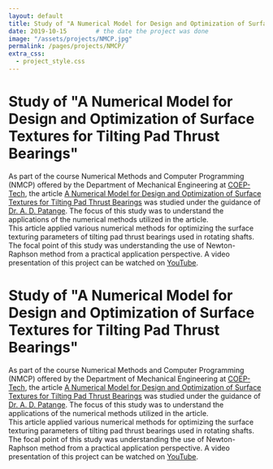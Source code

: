 ```yaml
---
layout: default
title: Study of "A Numerical Model for Design and Optimization of Surface Textures for Tilting Pad Thrust Bearings"
date: 2019-10-15        # the date the project was done
image: "/assets/projects/NMCP.jpg"
permalink: /pages/projects/NMCP/
extra_css:
  - project_style.css
---
```


<!-- paste the body from NMCP.html here -->
<div class="content_desktop">
    <div class="projects">
        <h1>Study of "A Numerical Model for Design and Optimization of Surface Textures for Tilting Pad Thrust Bearings"</h1>
        <p>
            As part of the course Numerical Methods and Computer Programming (NMCP) offered by the Department of Mechanical Engineering at 
            <a href="https://www.coep.org.in/">COEP-Tech</a>, the article <a href="https://www.sciencedirect.com/science/article/pii/S0301679X17304899">A Numerical Model for 
                Design and Optimization of Surface Textures for Tilting Pad Thrust Bearings</a> was 
            studied under the guidance of <a href="https://scholar.google.co.in/citations?user=u4zim9MAAAAJ&hl=en">Dr. A. D. Patange</a>. The focus of this study was to understand the applications of the numerical methods utilized in the article.<br>
            This article applied various numerical methods for optimizing the surface texturing parameters of tilting pad thrust bearings used in rotating shafts. The focal point 
            of this study was understanding the use of Newton-Raphson method from a practical application perspective. A video presentation of this project can be watched on 
            <a href="https://www.youtube.com/watch?v=MnTj-KUd8ME&t=7s">YouTube</a>.
        </p>
    </div>
</div>
<!-- Page content for mobile-->
<div class="content_mobile">
    <div class="projects_mobile">
        <h1>Study of "A Numerical Model for Design and Optimization of Surface Textures for Tilting Pad Thrust Bearings"</h1>
        <p>
            As part of the course Numerical Methods and Computer Programming (NMCP) offered by the Department of Mechanical Engineering at 
            <a href="https://www.coep.org.in/">COEP-Tech</a>, the article <a href="https://www.sciencedirect.com/science/article/pii/S0301679X17304899">A Numerical Model for 
                Design and Optimization of Surface Textures for Tilting Pad Thrust Bearings</a> was 
            studied under the guidance of <a href="https://scholar.google.co.in/citations?user=u4zim9MAAAAJ&hl=en">Dr. A. D. Patange</a>. The focus of this study was to understand the applications of the numerical methods utilized in the article.<br>
            This article applied various numerical methods for optimizing the surface texturing parameters of tilting pad thrust bearings used in rotating shafts. The focal point 
            of this study was understanding the use of Newton-Raphson method from a practical application perspective. A video presentation of this project can be watched on 
            <a href="https://www.youtube.com/watch?v=MnTj-KUd8ME&t=7s">YouTube</a>.
        </p>
    </div>
</div>


